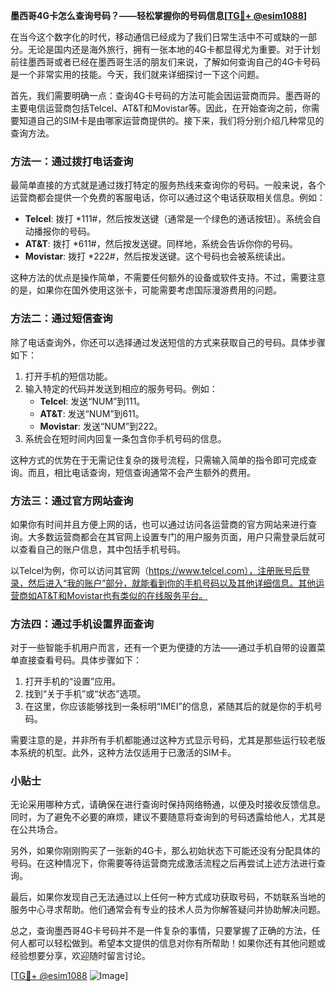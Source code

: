 **墨西哥4G卡怎么查询号码？——轻松掌握你的号码信息[[TG💪+ @esim1088](https://t.me/s/esim1088)]**

在当今这个数字化的时代，移动通信已经成为了我们日常生活中不可或缺的一部分。无论是国内还是海外旅行，拥有一张本地的4G卡都显得尤为重要。对于计划前往墨西哥或者已经在墨西哥生活的朋友们来说，了解如何查询自己的4G卡号码是一个非常实用的技能。今天，我们就来详细探讨一下这个问题。

首先，我们需要明确一点：查询4G卡号码的方法可能会因运营商而异。墨西哥的主要电信运营商包括Telcel、AT&T和Movistar等。因此，在开始查询之前，你需要知道自己的SIM卡是由哪家运营商提供的。接下来，我们将分别介绍几种常见的查询方法。

### 方法一：通过拨打电话查询

最简单直接的方式就是通过拨打特定的服务热线来查询你的号码。一般来说，各个运营商都会提供一个免费的客服电话，你可以通过这个电话获取相关信息。例如：

- **Telcel**: 拨打 *111#，然后按发送键（通常是一个绿色的通话按钮）。系统会自动播报你的号码。
- **AT&T**: 拨打 *611#，然后按发送键。同样地，系统会告诉你你的号码。
- **Movistar**: 拨打 *222#，然后按发送键。这个号码也会被系统读出。

这种方法的优点是操作简单，不需要任何额外的设备或软件支持。不过，需要注意的是，如果你在国外使用这张卡，可能需要考虑国际漫游费用的问题。

### 方法二：通过短信查询

除了电话查询外，你还可以选择通过发送短信的方式来获取自己的号码。具体步骤如下：

1. 打开手机的短信功能。
2. 输入特定的代码并发送到相应的服务号码。例如：
   - **Telcel**: 发送“NUM”到111。
   - **AT&T**: 发送“NUM”到611。
   - **Movistar**: 发送“NUM”到222。
3. 系统会在短时间内回复一条包含你手机号码的信息。

这种方式的优势在于无需记住复杂的拨号流程，只需输入简单的指令即可完成查询。而且，相比电话查询，短信查询通常不会产生额外的费用。

### 方法三：通过官方网站查询

如果你有时间并且方便上网的话，也可以通过访问各运营商的官方网站来进行查询。大多数运营商都会在其官网上设置专门的用户服务页面，用户只需登录后就可以查看自己的账户信息，其中包括手机号码。

以Telcel为例，你可以访问其官网（https://www.telcel.com），注册账号后登录，然后进入“我的账户”部分，就能看到你的手机号码以及其他详细信息。其他运营商如AT&T和Movistar也有类似的在线服务平台。

### 方法四：通过手机设置界面查询

对于一些智能手机用户而言，还有一个更为便捷的方法——通过手机自带的设置菜单直接查看号码。具体步骤如下：

1. 打开手机的“设置”应用。
2. 找到“关于手机”或“状态”选项。
3. 在这里，你应该能够找到一条标明“IMEI”的信息，紧随其后的就是你的手机号码。

需要注意的是，并非所有手机都能通过这种方式显示号码，尤其是那些运行较老版本系统的机型。此外，这种方法仅适用于已激活的SIM卡。

### 小贴士

无论采用哪种方式，请确保在进行查询时保持网络畅通，以便及时接收反馈信息。同时，为了避免不必要的麻烦，建议不要随意将查询到的号码透露给他人，尤其是在公共场合。

另外，如果你刚刚购买了一张新的4G卡，那么初始状态下可能还没有分配具体的号码。在这种情况下，你需要等待运营商完成激活流程之后再尝试上述方法进行查询。

最后，如果你发现自己无法通过以上任何一种方式成功获取号码，不妨联系当地的服务中心寻求帮助。他们通常会有专业的技术人员为你解答疑问并协助解决问题。

总之，查询墨西哥4G卡号码并不是一件复杂的事情，只要掌握了正确的方法，任何人都可以轻松做到。希望本文提供的信息对你有所帮助！如果你还有其他问题或经验想要分享，欢迎随时留言讨论。

[[TG💪+ @esim1088](https://t.me/s/esim1088) ![Image](https://i.postimg.cc/4NQfJmqS/Snipaste-2025-05-13-00-14-12.png)]